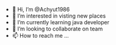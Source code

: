 - 👋 Hi, I’m @Achyut1986
- 👀 I’m interested in visting new places
- 🌱 I’m currently learning java developer
- 💞️ I’m looking to collaborate on team
- 📫 How to reach me ...

<!---
Achyut1986/Achyut1986 is a ✨ special ✨ repository because its `README.md` (this file) appears on your GitHub profile.
You can click the Preview link to take a look at your changes.
--->
